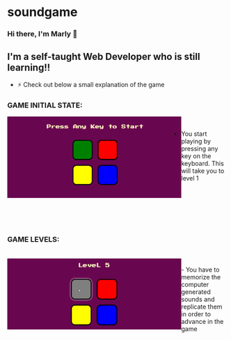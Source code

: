 # soundgame
### Hi there, I'm Marly 👋 


## I'm a self-taught Web Developer who is still learning!!

- ⚡ Check out below a small explanation of the game


### GAME INITIAL STATE:

<img align="left" alt="Initial state" width="400px" src="Screenshots/Screenshot (10).png">
<br/>

   - You start playing by pressing any key on the keyboard. This will take you to level 1
<br/>
<br/>
<br/>
<br/>
<br/>

### GAME LEVELS:
<br/>


<img align="left" alt="First stage of the game" width="400px" src="Screenshots/Animation.gif">
<br/>
   - You have to memorize the computer generated sounds and replicate them in order to advance in the game


